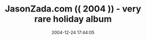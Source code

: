 ---
date: 2004-12-24 17:44:05
link:
  source: delicious
  source_url: https://del.icio.us/roytang
  text: JasonZada.com (( 2004 )) - very rare holiday album
  url: http://www.jasonzada.com/previous/003475.php
slug: jasonzada-com-2004-very-rare-holiday-album
source: delicious
tags:
- music
- xmas
title: JasonZada.com (( 2004 )) - very rare holiday album
---
